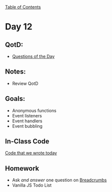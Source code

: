 [Table of Contents](/README.md)

# Day 12

## QotD:
* [Questions of the Day](http://www.classmarker.com/)

## Notes:
* Review QotD

## Goals:
* Anonymous functions
* Event listeners
* Event handlers
* Event bubbling

## In-Class Code
[Code that we wrote today](/notes/day-12/code)

## Homework
* Ask *and answer* one question on [Breadcrumbs](http://tiy.breadcrumbsqa.com/)
* Vanilla JS Todo List